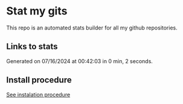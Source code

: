 # Stat my gits

This repo is an automated stats builder for all my github repositories.

## Links to stats


Generated on 07/16/2024 at 00:42:03 in 0 min, 2 seconds.

## Install procedure

[See instalation procedure](./src/install.md)
